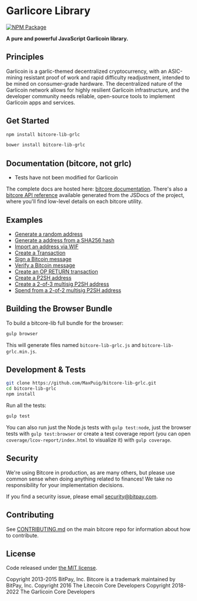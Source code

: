 Garlicore Library
=======

[![NPM Package](https://img.shields.io/npm/v/bitcore-lib-grlc.svg?style=flat-square)](https://www.npmjs.org/package/bitcore-lib-grlc)

**A pure and powerful JavaScript Garlicoin library.**

## Principles

Garlicoin is a garlic-themed decentralized cryptocurrency, with an ASIC-mining resistant proof of work and rapid difficulty readjustment, intended to be mined on consumer-grade hardware. The decentralized nature of the Garlicoin network allows for highly resilient Garlicoin infrastructure, and the developer community needs reliable, open-source tools to implement Garlicoin apps and services.

## Get Started

```sh
npm install bitcore-lib-grlc
```

```sh
bower install bitcore-lib-grlc
```

## Documentation (bitcore, not grlc)

- Tests have not been modified for Garlicoin

The complete docs are hosted here: [bitcore documentation](https://github.com/bitpay/bitcore). There's also a [bitcore API reference](https://github.com/bitpay/bitcore/blob/master/packages/bitcore-node/docs/api-documentation.md) available generated from the JSDocs of the project, where you'll find low-level details on each bitcore utility.

## Examples

- [Generate a random address](docs/examples.md#generate-a-random-address)
- [Generate a address from a SHA256 hash](docs/examples.md#generate-a-address-from-a-sha256-hash)
- [Import an address via WIF](docs/examples.md#import-an-address-via-wif)
- [Create a Transaction](docs/examples.md#create-a-transaction)
- [Sign a Bitcoin message](docs/examples.md#sign-a-bitcoin-message)
- [Verify a Bitcoin message](docs/examples.md#verify-a-bitcoin-message)
- [Create an OP RETURN transaction](docs/examples.md#create-an-op-return-transaction)
- [Create a P2SH address](docs/examples.md#create-a-p2sh-address)
- [Create a 2-of-3 multisig P2SH address](docs/examples.md#create-a-2-of-3-multisig-p2sh-address)
- [Spend from a 2-of-2 multisig P2SH address](docs/examples.md#spend-from-a-2-of-2-multisig-p2sh-address)

## Building the Browser Bundle

To build a bitcore-lib full bundle for the browser:

```sh
gulp browser
```

This will generate files named `bitcore-lib-grlc.js` and `bitcore-lib-grlc.min.js`.


## Development & Tests

```sh
git clone https://github.com/MaxPuig/bitcore-lib-grlc.git
cd bitcore-lib-grlc
npm install
```

Run all the tests:

```sh
gulp test
```

You can also run just the Node.js tests with `gulp test:node`, just the browser tests with `gulp test:browser` or create a test coverage report (you can open `coverage/lcov-report/index.html` to visualize it) with `gulp coverage`.

## Security

We're using Bitcore in production, as are many others, but please use common sense when doing anything related to finances! We take no responsibility for your implementation decisions.

If you find a security issue, please email security@bitpay.com.

## Contributing

See [CONTRIBUTING.md](https://github.com/MaxPuig/bitcore-lib-grlc/blob/master/Contributing.md) on the main bitcore repo for information about how to contribute.

## License

Code released under [the MIT license](https://github.com/bitpay/bitcore/blob/master/LICENSE).

Copyright 2013-2015 BitPay, Inc. Bitcore is a trademark maintained by BitPay, Inc.
Copyright 2016 The Litecoin Core Developers
Copyright 2018-2022 The Garlicoin Core Developers
